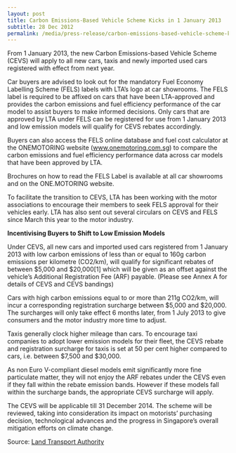 ```yaml
---
layout: post
title: Carbon Emissions-Based Vehicle Scheme Kicks in 1 January 2013
subtitle: 28 Dec 2012
permalink: /media/press-release/carbon-emissions-based-vehicle-scheme-kicks-in-1-january-2013/
---
```


From 1 January 2013, the new Carbon Emissions-based Vehicle Scheme (CEVS) will apply to all new cars, taxis and newly imported used cars registered with effect from next year. 

Car buyers are advised to look out for the mandatory Fuel Economy Labelling Scheme (FELS) labels with LTA’s logo at car showrooms. The FELS label is required to be affixed on cars that have been LTA-approved and provides the carbon emissions and fuel efficiency performance of the car model to assist buyers to make informed decisions. Only cars that are approved by LTA under FELS can be registered for use from 1 January 2013 and low emission models will qualify for CEVS rebates accordingly. 

Buyers can also access the FELS online database and fuel cost calculator at the ONEMOTORING website (www.onemotoring.com.sg) to compare the carbon emissions and fuel efficiency performance data across car models that have been approved by LTA. 

Brochures on how to read the FELS Label is available at all car showrooms and on the ONE.MOTORING website. 

To facilitate the transition to CEVS, LTA has been working with the motor associations to encourage their members to seek FELS approval for their vehicles early. LTA has also sent out several circulars on CEVS and FELS since March this year to the motor industry. 

**Incentivising Buyers to Shift to Low Emission Models**

Under CEVS, all new cars and imported used cars registered from 1 January 2013 with low carbon emissions of less than or equal to 160g carbon emissions per kilometre (CO2/km), will qualify for significant rebates of between $5,000 and $20,000[1] which will be given as an offset against the vehicle’s Additional Registration Fee (ARF) payable. (Please see Annex A for details of CEVS and CEVS bandings) 

Cars with high carbon emissions equal to or more than 211g CO2/km, will incur a corresponding registration surcharge between $5,000 and $20,000. The surcharges will only take effect 6 months later, from 1 July 2013 to give consumers and the motor industry more time to adjust. 

Taxis generally clock higher mileage than cars. To encourage taxi companies to adopt lower emission models for their fleet, the CEVS rebate and registration surcharge for taxis is set at 50 per cent higher compared to cars, i.e. between $7,500 and $30,000. 

As non Euro V-compliant diesel models emit significantly more fine particulate matter, they will not enjoy the ARF rebates under the CEVS even if they fall within the rebate emission bands. However if these models fall within the surcharge bands, the appropriate CEVS surcharge will apply. 

The CEVS will be applicable till 31 December 2014. The scheme will be reviewed, taking into consideration its impact on motorists’ purchasing decision, technological advances and the progress in Singapore’s overall mitigation efforts on climate change. 

Source: [<a href="https://www.lta.gov.sg/content/ltagov/en/newsroom.html?c=2&id=05f62616-f38f-432c-88c6-632019094ec2" target="_blank">Land Transport Authority</a>](https://www.lta.gov.sg/content/ltagov/en/newsroom.html?c=2&id=05f62616-f38f-432c-88c6-632019094ec2)
